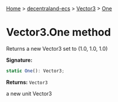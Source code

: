 [Home](./index) &gt; [decentraland-ecs](./decentraland-ecs.md) &gt; [Vector3](./decentraland-ecs.vector3.md) &gt; [One](./decentraland-ecs.vector3.one.md)

# Vector3.One method

Returns a new Vector3 set to (1.0, 1.0, 1.0)

**Signature:**
```javascript
static One(): Vector3;
```
**Returns:** `Vector3`

a new unit Vector3
